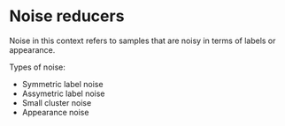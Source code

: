 # Noise reducers

Noise in this context refers to samples that are noisy in terms of labels or appearance.

Types of noise:
* Symmetric label noise
* Assymetric label noise
* Small cluster noise
* Appearance noise
